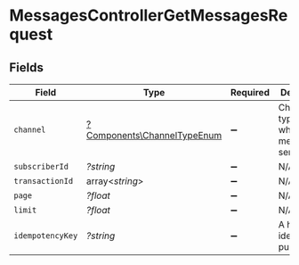 # MessagesControllerGetMessagesRequest


## Fields

| Field                                                                     | Type                                                                      | Required                                                                  | Description                                                               |
| ------------------------------------------------------------------------- | ------------------------------------------------------------------------- | ------------------------------------------------------------------------- | ------------------------------------------------------------------------- |
| `channel`                                                                 | [?Components\ChannelTypeEnum](../../Models/Components/ChannelTypeEnum.md) | :heavy_minus_sign:                                                        | Channel type through which the message is sent                            |
| `subscriberId`                                                            | *?string*                                                                 | :heavy_minus_sign:                                                        | N/A                                                                       |
| `transactionId`                                                           | array<*string*>                                                           | :heavy_minus_sign:                                                        | N/A                                                                       |
| `page`                                                                    | *?float*                                                                  | :heavy_minus_sign:                                                        | N/A                                                                       |
| `limit`                                                                   | *?float*                                                                  | :heavy_minus_sign:                                                        | N/A                                                                       |
| `idempotencyKey`                                                          | *?string*                                                                 | :heavy_minus_sign:                                                        | A header for idempotency purposes                                         |